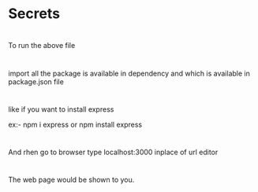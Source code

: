 # Secrets

#
To run the above file

#
import all the package is available in dependency and which is available in package.json file

#
like if you want to install express

ex:- npm i express or npm install express

#
And rhen go to browser type localhost:3000 inplace of url editor
#
The web page would be shown to you.
